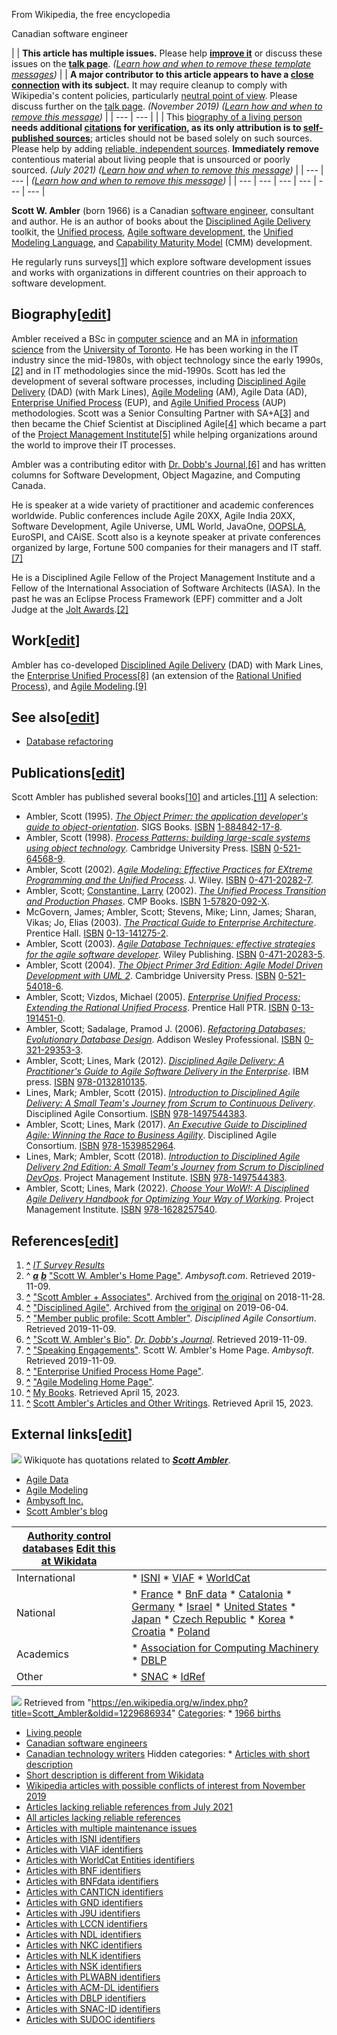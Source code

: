 



From Wikipedia, the free encyclopedia


Canadian software engineer


|  | **This article has multiple issues.** Please help **[improve it](/wiki/Special:EditPage/Scott_Ambler "Special:EditPage/Scott Ambler")** or discuss these issues on the **[talk page](/wiki/Talk:Scott_Ambler "Talk:Scott Ambler")**. *([Learn how and when to remove these template messages](/wiki/Help:Maintenance_template_removal "Help:Maintenance template removal"))*    |  | **A major contributor to this article appears to have a [close connection](/wiki/Wikipedia:Conflict_of_interest "Wikipedia:Conflict of interest") with its subject.** It may require cleanup to comply with Wikipedia's content policies, particularly [neutral point of view](/wiki/Wikipedia:Neutral_point_of_view "Wikipedia:Neutral point of view"). Please discuss further on the [talk page](/wiki/Talk:Scott_Ambler "Talk:Scott Ambler"). *(November 2019)* *([Learn how and when to remove this message](/wiki/Help:Maintenance_template_removal "Help:Maintenance template removal"))* | | --- | --- |     |  | This [biography of a living person](/wiki/Wikipedia:Biographies_of_living_persons "Wikipedia:Biographies of living persons") **needs additional [citations](/wiki/Wikipedia:Citing_sources "Wikipedia:Citing sources") for [verification](/wiki/Wikipedia:Verifiability "Wikipedia:Verifiability"), as its only attribution is to [self-published sources](/wiki/Wikipedia:Verifiability#Self-published_and_questionable_sources_as_sources_on_themselves "Wikipedia:Verifiability")**; articles should not be based solely on such sources. Please help by adding [reliable, independent sources](/wiki/Wikipedia:Reliable_sources "Wikipedia:Reliable sources"). **Immediately remove** contentious material about living people that is unsourced or poorly sourced. *(July 2021)* *([Learn how and when to remove this message](/wiki/Help:Maintenance_template_removal "Help:Maintenance template removal"))* | | --- | --- |     *([Learn how and when to remove this message](/wiki/Help:Maintenance_template_removal "Help:Maintenance template removal"))* |
| --- | --- | --- | --- | --- | --- |


**Scott W. Ambler** (born 1966) is a Canadian [software engineer](/wiki/Software_engineer "Software engineer"), consultant and author. He is an author of books about the [Disciplined Agile Delivery](/wiki/Disciplined_Agile_Delivery "Disciplined Agile Delivery") toolkit, the [Unified process](/wiki/Unified_process "Unified process"), [Agile software development](/wiki/Agile_software_development "Agile software development"), the [Unified Modeling Language](/wiki/Unified_Modeling_Language "Unified Modeling Language"), and [Capability Maturity Model](/wiki/Capability_Maturity_Model "Capability Maturity Model") (CMM) development.


He regularly runs surveys[[1]](#cite_note-1) which explore software development issues and works with organizations in different countries on their approach to software development.




Biography[[edit](/w/index.php?title=Scott_Ambler&action=edit&section=1 "Edit section: Biography")]
--------------------------------------------------------------------------------------------------


Ambler received a BSc in [computer science](/wiki/Computer_science "Computer science") and an MA in [information science](/wiki/Information_science "Information science") from the [University of Toronto](/wiki/University_of_Toronto "University of Toronto"). He has been working in the IT industry since the mid-1980s, with object technology since the early 1990s,[[2]](#cite_note-SWA-2) and in IT methodologies since the mid-1990s. Scott has led the development of several software processes, including [Disciplined Agile Delivery](/wiki/Disciplined_Agile_Delivery "Disciplined Agile Delivery") (DAD) (with Mark Lines), [Agile Modeling](/wiki/Agile_Modeling "Agile Modeling") (AM), Agile Data (AD), [Enterprise Unified Process](/wiki/Enterprise_Unified_Process "Enterprise Unified Process") (EUP), and [Agile Unified Process](/wiki/Agile_Unified_Process "Agile Unified Process") (AUP) methodologies. Scott was a Senior Consulting Partner with SA+A[[3]](#cite_note-SAA-3) and then became the Chief Scientist at Disciplined Agile[[4]](#cite_note-DA-4) which became a part of the [Project Management Institute](/wiki/Project_Management_Institute "Project Management Institute")[[5]](#cite_note-DAC-5) while helping organizations around the world to improve their IT processes.


Ambler was a contributing editor with [Dr. Dobb's Journal](/wiki/Dr._Dobb%27s_Journal "Dr. Dobb's Journal"),[[6]](#cite_note-6) and has written columns for Software Development, Object Magazine, and Computing Canada.


He is speaker at a wide variety of practitioner and academic conferences worldwide. Public conferences include Agile 20XX, Agile India 20XX, Software Development, Agile Universe, UML World, JavaOne, [OOPSLA](/wiki/OOPSLA "OOPSLA"), EuroSPI, and CAiSE. Scott also is a keynote speaker at private conferences organized by large, Fortune 500 companies for their managers and IT staff.[[7]](#cite_note-7)


He is a Disciplined Agile Fellow of the Project Management Institute and a Fellow of the International Association of Software Architects (IASA). In the past he was an Eclipse Process Framework (EPF) committer and a Jolt Judge at the [Jolt Awards](/wiki/Jolt_Awards "Jolt Awards").[[2]](#cite_note-SWA-2)



Work[[edit](/w/index.php?title=Scott_Ambler&action=edit&section=2 "Edit section: Work")]
----------------------------------------------------------------------------------------


Ambler has co-developed [Disciplined Agile Delivery](/wiki/Disciplined_Agile_Delivery "Disciplined Agile Delivery") (DAD) with Mark Lines, the [Enterprise Unified Process](/wiki/Enterprise_Unified_Process "Enterprise Unified Process")[[8]](#cite_note-8) (an extension of the [Rational Unified Process](/wiki/Rational_Unified_Process "Rational Unified Process")), and [Agile Modeling](/wiki/Agile_Modeling "Agile Modeling").[[9]](#cite_note-9)



See also[[edit](/w/index.php?title=Scott_Ambler&action=edit&section=3 "Edit section: See also")]
------------------------------------------------------------------------------------------------


* [Database refactoring](/wiki/Database_refactoring "Database refactoring")


Publications[[edit](/w/index.php?title=Scott_Ambler&action=edit&section=4 "Edit section: Publications")]
--------------------------------------------------------------------------------------------------------


Scott Ambler has published several books[[10]](#cite_note-10) and articles.[[11]](#cite_note-11) A selection:



* Ambler, Scott (1995). [*The Object Primer: the application developer's guide to object-orientation*](https://scottambler.com/the-object-primer/). SIGS Books. [ISBN](/wiki/ISBN_(identifier) "ISBN (identifier)") [1-884842-17-8](/wiki/Special:BookSources/1-884842-17-8 "Special:BookSources/1-884842-17-8").
* Ambler, Scott (1998). [*Process Patterns: building large-scale systems using object technology*](https://scottambler.com/process-patterns/). Cambridge University Press. [ISBN](/wiki/ISBN_(identifier) "ISBN (identifier)") [0-521-64568-9](/wiki/Special:BookSources/0-521-64568-9 "Special:BookSources/0-521-64568-9").
* Ambler, Scott (2002). [*Agile Modeling: Effective Practices for EXtreme Programming and the Unified Process*](https://scottambler.com/agile-modeling/). J. Wiley. [ISBN](/wiki/ISBN_(identifier) "ISBN (identifier)") [0-471-20282-7](/wiki/Special:BookSources/0-471-20282-7 "Special:BookSources/0-471-20282-7").
* Ambler, Scott; [Constantine, Larry](/wiki/Larry_Constantine "Larry Constantine") (2002). [*The Unified Process Transition and Production Phases*](https://scottambler.com/the-unified-process-transition-and-production-phases/). CMP Books. [ISBN](/wiki/ISBN_(identifier) "ISBN (identifier)") [1-57820-092-X](/wiki/Special:BookSources/1-57820-092-X "Special:BookSources/1-57820-092-X").
* McGovern, James; Ambler, Scott; Stevens, Mike; Linn, James; Sharan, Vikas; Jo, Elias (2003). [*The Practical Guide to Enterprise Architecture*](https://archive.org/details/isbn_9780131412750). Prentice Hall. [ISBN](/wiki/ISBN_(identifier) "ISBN (identifier)") [0-13-141275-2](/wiki/Special:BookSources/0-13-141275-2 "Special:BookSources/0-13-141275-2").
* Ambler, Scott (2003). [*Agile Database Techniques: effective strategies for the agile software developer*](https://scottambler.com/agile-database-techniques/). Wiley Publishing. [ISBN](/wiki/ISBN_(identifier) "ISBN (identifier)") [0-471-20283-5](/wiki/Special:BookSources/0-471-20283-5 "Special:BookSources/0-471-20283-5").
* Ambler, Scott (2004). [*The Object Primer 3rd Edition: Agile Model Driven Development with UML 2*](https://scottambler.com/the-object-primer-3-e/). Cambridge University Press. [ISBN](/wiki/ISBN_(identifier) "ISBN (identifier)") [0-521-54018-6](/wiki/Special:BookSources/0-521-54018-6 "Special:BookSources/0-521-54018-6").
* Ambler, Scott; Vizdos, Michael (2005). [*Enterprise Unified Process: Extending the Rational Unified Process*](https://scottambler.com/the-enterprise-unified-process/). Prentice Hall PTR. [ISBN](/wiki/ISBN_(identifier) "ISBN (identifier)") [0-13-191451-0](/wiki/Special:BookSources/0-13-191451-0 "Special:BookSources/0-13-191451-0").
* Ambler, Scott; Sadalage, Pramod J. (2006). [*Refactoring Databases: Evolutionary Database Design*](https://scottambler.com/refactoring-databases/). Addison Wesley Professional. [ISBN](/wiki/ISBN_(identifier) "ISBN (identifier)") [0-321-29353-3](/wiki/Special:BookSources/0-321-29353-3 "Special:BookSources/0-321-29353-3").
* Ambler, Scott; Lines, Mark (2012). [*Disciplined Agile Delivery: A Practitioner's Guide to Agile Software Delivery in the Enterprise*](https://scottambler.com/disciplined-agile-delivery/). IBM press. [ISBN](/wiki/ISBN_(identifier) "ISBN (identifier)") [978-0132810135](/wiki/Special:BookSources/978-0132810135 "Special:BookSources/978-0132810135").
* Lines, Mark; Ambler, Scott (2015). [*Introduction to Disciplined Agile Delivery: A Small Team's Journey from Scrum to Continuous Delivery*](https://scottambler.com/introduction-to-disciplined-agile-delivery/). Disciplined Agile Consortium. [ISBN](/wiki/ISBN_(identifier) "ISBN (identifier)") [978-1497544383](/wiki/Special:BookSources/978-1497544383 "Special:BookSources/978-1497544383").
* Ambler, Scott; Lines, Mark (2017). [*An Executive Guide to Disciplined Agile: Winning the Race to Business Agility*](https://scottambler.com/an-executives-guide-to-disciplined-agile/). Disciplined Agile Consortium. [ISBN](/wiki/ISBN_(identifier) "ISBN (identifier)") [978-1539852964](/wiki/Special:BookSources/978-1539852964 "Special:BookSources/978-1539852964").
* Lines, Mark; Ambler, Scott (2018). [*Introduction to Disciplined Agile Delivery 2nd Edition: A Small Team's Journey from Scrum to Disciplined DevOps*](https://scottambler.com/introduction-to-disciplined-agile-delivery-2-e/). Project Management Institute. [ISBN](/wiki/ISBN_(identifier) "ISBN (identifier)") [978-1497544383](/wiki/Special:BookSources/978-1497544383 "Special:BookSources/978-1497544383").
* Ambler, Scott; Lines, Mark (2022). [*Choose Your WoW!: A Disciplined Agile Delivery Handbook for Optimizing Your Way of Working*](https://scottambler.com/choose-your-wow-2-e/). Project Management Institute. [ISBN](/wiki/ISBN_(identifier) "ISBN (identifier)") [978-1628257540](/wiki/Special:BookSources/978-1628257540 "Special:BookSources/978-1628257540").


References[[edit](/w/index.php?title=Scott_Ambler&action=edit&section=5 "Edit section: References")]
----------------------------------------------------------------------------------------------------



1. **[^](#cite_ref-1)** [*IT Survey Results*](http://Ambysoft.com/surveys/)
2. ^ [***a***](#cite_ref-SWA_2-0) [***b***](#cite_ref-SWA_2-1) ["Scott W. Ambler's Home Page"](https://www.ambysoft.com/scottAmbler.html). *Ambysoft.com*. Retrieved 2019-11-09.
3. **[^](#cite_ref-SAA_3-0)** ["Scott Ambler + Associates"](https://web.archive.org/web/20181128064743/https://www.scottambler.com/). Archived from [the original](https://www.scottambler.com/) on 2018-11-28.
4. **[^](#cite_ref-DA_4-0)** ["Disciplined Agile"](https://web.archive.org/web/20190604233542/https://www.disciplined-agile.com/). Archived from [the original](https://www.disciplined-agile.com/) on 2019-06-04.
5. **[^](#cite_ref-DAC_5-0)** ["Member public profile: Scott Ambler"](https://disciplinedagileconsortium.org/Sys/PublicProfile/9091614). *Disciplined Agile Consortium*. Retrieved 2019-11-09.
6. **[^](#cite_ref-6)** ["Scott W. Ambler's Bio"](https://www.drdobbs.com/author/Scott-Ambler). *[Dr. Dobb's Journal](/wiki/Dr._Dobb%27s_Journal "Dr. Dobb's Journal")*. Retrieved 2019-11-09.
7. **[^](#cite_ref-7)** ["Speaking Engagements"](https://www.ambysoft.com/scottAmbler.html#SpeakingEngagements). Scott W. Ambler's Home Page. *Ambysoft*. Retrieved 2019-11-09.
8. **[^](#cite_ref-8)** ["Enterprise Unified Process Home Page"](http://EnterpriseUnifiedProcess.com).
9. **[^](#cite_ref-9)** ["Agile Modeling Home Page"](http://AgileModeling.com).
10. **[^](#cite_ref-10)** [My Books](https://scottambler.com/my-books/). Retrieved April 15, 2023.
11. **[^](#cite_ref-11)** [Scott Ambler's Articles and Other Writings](https://scottambler.com/my-articles/). Retrieved April 15, 2023.

External links[[edit](/w/index.php?title=Scott_Ambler&action=edit&section=6 "Edit section: External links")]
------------------------------------------------------------------------------------------------------------




![](//upload.wikimedia.org/wikipedia/commons/thumb/f/fa/Wikiquote-logo.svg/34px-Wikiquote-logo.svg.png)
Wikiquote has quotations related to ***[Scott Ambler](https://en.wikiquote.org/wiki/Special:Search/Scott_Ambler "q:Special:Search/Scott Ambler")***.

* [Agile Data](http://www.agiledata.org)
* [Agile Modeling](http://www.agileModeling.com)
* [Ambysoft Inc.](http://www.ambysoft.com)
* [Scott Ambler's blog](http://www.ScottAmbler.com)




| [Authority control databases](/wiki/Help:Authority_control "Help:Authority control") [Edit this at Wikidata](https://www.wikidata.org/wiki/Q7435883#identifiers "Edit this at Wikidata") | |
| --- | --- |
| International | * [ISNI](https://isni.org/isni/0000000084144650) * [VIAF](https://viaf.org/viaf/118060759) * [WorldCat](https://id.oclc.org/worldcat/entity/E39PBJvXcXXvJbGHfJkFBf4H4q) |
| National | * [France](https://catalogue.bnf.fr/ark:/12148/cb14422848h) * [BnF data](https://data.bnf.fr/ark:/12148/cb14422848h) * [Catalonia](https://cantic.bnc.cat/registre/981058519964406706) * [Germany](https://d-nb.info/gnd/124448348) * [Israel](http://olduli.nli.org.il/F/?func=find-b&local_base=NLX10&find_code=UID&request=987007428907305171) * [United States](https://id.loc.gov/authorities/n95089727) * [Japan](https://id.ndl.go.jp/auth/ndlna/00919601) * [Czech Republic](https://aleph.nkp.cz/F/?func=find-c&local_base=aut&ccl_term=ica=xx0012382&CON_LNG=ENG) * [Korea](https://lod.nl.go.kr/resource/KAC200409905) * [Croatia](http://katalog.nsk.hr/F/?func=direct&doc_number=000545763&local_base=nsk10) * [Poland](https://dbn.bn.org.pl/descriptor-details/9810615595105606) |
| Academics | * [Association for Computing Machinery](https://dl.acm.org/profile/81100518292) * [DBLP](https://dblp.org/pid/69/2676) |
| Other | * [SNAC](https://snaccooperative.org/ark:/99166/w6fs57h9) * [IdRef](https://www.idref.fr/056005024) |





![](https://login.wikimedia.org/wiki/Special:CentralAutoLogin/start?type=1x1)
Retrieved from "<https://en.wikipedia.org/w/index.php?title=Scott_Ambler&oldid=1229686934>"
[Categories](/wiki/Help:Category "Help:Category"): * [1966 births](/wiki/Category:1966_births "Category:1966 births")
* [Living people](/wiki/Category:Living_people "Category:Living people")
* [Canadian software engineers](/wiki/Category:Canadian_software_engineers "Category:Canadian software engineers")
* [Canadian technology writers](/wiki/Category:Canadian_technology_writers "Category:Canadian technology writers")
Hidden categories: * [Articles with short description](/wiki/Category:Articles_with_short_description "Category:Articles with short description")
* [Short description is different from Wikidata](/wiki/Category:Short_description_is_different_from_Wikidata "Category:Short description is different from Wikidata")
* [Wikipedia articles with possible conflicts of interest from November 2019](/wiki/Category:Wikipedia_articles_with_possible_conflicts_of_interest_from_November_2019 "Category:Wikipedia articles with possible conflicts of interest from November 2019")
* [Articles lacking reliable references from July 2021](/wiki/Category:Articles_lacking_reliable_references_from_July_2021 "Category:Articles lacking reliable references from July 2021")
* [All articles lacking reliable references](/wiki/Category:All_articles_lacking_reliable_references "Category:All articles lacking reliable references")
* [Articles with multiple maintenance issues](/wiki/Category:Articles_with_multiple_maintenance_issues "Category:Articles with multiple maintenance issues")
* [Articles with ISNI identifiers](/wiki/Category:Articles_with_ISNI_identifiers "Category:Articles with ISNI identifiers")
* [Articles with VIAF identifiers](/wiki/Category:Articles_with_VIAF_identifiers "Category:Articles with VIAF identifiers")
* [Articles with WorldCat Entities identifiers](/wiki/Category:Articles_with_WorldCat_Entities_identifiers "Category:Articles with WorldCat Entities identifiers")
* [Articles with BNF identifiers](/wiki/Category:Articles_with_BNF_identifiers "Category:Articles with BNF identifiers")
* [Articles with BNFdata identifiers](/wiki/Category:Articles_with_BNFdata_identifiers "Category:Articles with BNFdata identifiers")
* [Articles with CANTICN identifiers](/wiki/Category:Articles_with_CANTICN_identifiers "Category:Articles with CANTICN identifiers")
* [Articles with GND identifiers](/wiki/Category:Articles_with_GND_identifiers "Category:Articles with GND identifiers")
* [Articles with J9U identifiers](/wiki/Category:Articles_with_J9U_identifiers "Category:Articles with J9U identifiers")
* [Articles with LCCN identifiers](/wiki/Category:Articles_with_LCCN_identifiers "Category:Articles with LCCN identifiers")
* [Articles with NDL identifiers](/wiki/Category:Articles_with_NDL_identifiers "Category:Articles with NDL identifiers")
* [Articles with NKC identifiers](/wiki/Category:Articles_with_NKC_identifiers "Category:Articles with NKC identifiers")
* [Articles with NLK identifiers](/wiki/Category:Articles_with_NLK_identifiers "Category:Articles with NLK identifiers")
* [Articles with NSK identifiers](/wiki/Category:Articles_with_NSK_identifiers "Category:Articles with NSK identifiers")
* [Articles with PLWABN identifiers](/wiki/Category:Articles_with_PLWABN_identifiers "Category:Articles with PLWABN identifiers")
* [Articles with ACM-DL identifiers](/wiki/Category:Articles_with_ACM-DL_identifiers "Category:Articles with ACM-DL identifiers")
* [Articles with DBLP identifiers](/wiki/Category:Articles_with_DBLP_identifiers "Category:Articles with DBLP identifiers")
* [Articles with SNAC-ID identifiers](/wiki/Category:Articles_with_SNAC-ID_identifiers "Category:Articles with SNAC-ID identifiers")
* [Articles with SUDOC identifiers](/wiki/Category:Articles_with_SUDOC_identifiers "Category:Articles with SUDOC identifiers")

